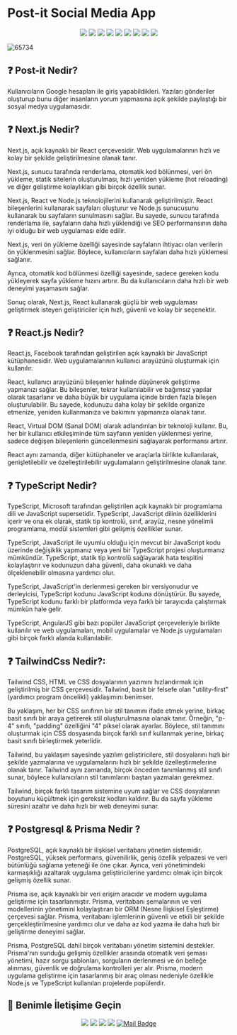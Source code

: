 ﻿# Post-it Social Media App


<div align="center">

![](https://img.shields.io/badge/TypeScript-007ACC?style=for-the-badge&logo=typescript&logoColor=white)
![](https://img.shields.io/badge/React-20232A?style=for-the-badge&logo=react&logoColor=61DAFB)
![](https://img.shields.io/badge/React_Query-FF4154?style=for-the-badge&logo=React_Query&logoColor=white)
![](https://img.shields.io/badge/next.js-000000?style=for-the-badge&logo=nextdotjs&logoColor=white)
![](https://img.shields.io/badge/Tailwind_CSS-38B2AC?style=for-the-badge&logo=tailwind-css&logoColor=white)
![](https://img.shields.io/badge/PostgreSQL-316192?style=for-the-badge&logo=postgresql&logoColor=white)
![](https://img.shields.io/badge/Prisma-3982CE?style=for-the-badge&logo=Prisma&logoColor=white)
![](https://img.shields.io/badge/Vercel-000000?style=for-the-badge&logo=vercel&logoColor=white)
![](https://img.shields.io/badge/Google_Cloud-4285F4?style=for-the-badge&logo=google-cloud&logoColor=white)

</div>

![65734](https://user-images.githubusercontent.com/54971670/221586673-b9f902ee-186f-4fb9-8a00-e03bf7096b1a.jpg)

## :question: Post-it Nedir?
Kullanıcıların Google hesapları ile giriş yapabildikleri. Yazıları gönderiler oluşturup bunu diğer insanların yorum yapmasına açık şekilde paylaştığı bir sosyal medya uygulamasıdır.

## :question: Next.js Nedir?

Next.js, açık kaynaklı bir React çerçevesidir. Web uygulamalarının hızlı ve kolay bir şekilde geliştirilmesine olanak tanır.

Next.js, sunucu tarafında renderlama, otomatik kod bölünmesi, veri ön yükleme, statik sitelerin oluşturulması, hızlı yeniden yükleme (hot reloading) ve diğer geliştirme kolaylıkları gibi birçok özellik sunar.

Next.js, React ve Node.js teknolojilerini kullanarak geliştirilmiştir. React bileşenlerini kullanarak sayfaları oluşturur ve Node.js sunucusunu kullanarak bu sayfaların sunulmasını sağlar. Bu sayede, sunucu tarafında renderlama ile, sayfaların daha hızlı yüklendiği ve SEO performansının daha iyi olduğu bir web uygulaması elde edilir.

Next.js, veri ön yükleme özelliği sayesinde sayfaların ihtiyacı olan verilerin ön yüklenmesini sağlar. Böylece, kullanıcıların sayfaları daha hızlı yüklemesi sağlanır.

Ayrıca, otomatik kod bölünmesi özelliği sayesinde, sadece gereken kodu yükleyerek sayfa yükleme hızını artırır. Bu da kullanıcıların daha hızlı bir web deneyimi yaşamasını sağlar.

Sonuç olarak, Next.js, React kullanarak güçlü bir web uygulaması geliştirmek isteyen geliştiriciler için hızlı, güvenli ve kolay bir seçenektir. 

## :question: React.js Nedir?

React.js, Facebook tarafından geliştirilen açık kaynaklı bir JavaScript kütüphanesidir. Web uygulamalarının kullanıcı arayüzünü oluşturmak için kullanılır.

React, kullanıcı arayüzünü bileşenler halinde düşünerek geliştirme yapmanızı sağlar. Bu bileşenler, tekrar kullanılabilir ve bağımsız yapılar olarak tasarlanır ve daha büyük bir uygulama içinde birden fazla bileşen oluşturulabilir. Bu sayede, kodunuzu daha kolay bir şekilde organize etmenize, yeniden kullanmanıza ve bakımını yapmanıza olanak tanır.

React, Virtual DOM (Sanal DOM) olarak adlandırılan bir teknoloji kullanır. Bu, her bir kullanıcı etkileşiminde tüm sayfanın yeniden yüklenmesi yerine, sadece değişen bileşenlerin güncellenmesini sağlayarak performansı artırır.

React aynı zamanda, diğer kütüphaneler ve araçlarla birlikte kullanılarak, genişletilebilir ve özelleştirilebilir uygulamaların geliştirilmesine olanak tanır.

## :question: TypeScript Nedir?

TypeScript, Microsoft tarafından geliştirilen açık kaynaklı bir programlama dili ve JavaScript supersetidir. TypeScript, JavaScript dilinin özelliklerini içerir ve ona ek olarak, statik tip kontrolü, sınıf, arayüz, nesne yönelimli programlama, modül sistemleri gibi gelişmiş özellikler sunar.

TypeScript, JavaScript ile uyumlu olduğu için mevcut bir JavaScript kodu üzerinde değişiklik yapmanız veya yeni bir TypeScript projesi oluşturmanız mümkündür. TypeScript, statik tip kontrolü sağlayarak hata tespitini kolaylaştırır ve kodunuzun daha güvenli, daha okunaklı ve daha ölçeklenebilir olmasına yardımcı olur.

TypeScript, JavaScript'in derlenmesi gereken bir versiyonudur ve derleyicisi, TypeScript kodunu JavaScript koduna dönüştürür. Bu sayede, TypeScript kodunu farklı bir platformda veya farklı bir tarayıcıda çalıştırmak mümkün hale gelir.

TypeScript, AngularJS gibi bazı popüler JavaScript çerçeveleriyle birlikte kullanılır ve web uygulamaları, mobil uygulamalar ve Node.js uygulamaları gibi birçok farklı alanda kullanılabilir.

## :question: TailwindCss Nedir?:

Tailwind CSS, HTML ve CSS dosyalarının yazımını hızlandırmak için geliştirilmiş bir CSS çerçevesidir. Tailwind, basit bir felsefe olan "utility-first" (yardımcı program öncelikli) yaklaşımını benimser.

Bu yaklaşım, her bir CSS sınıfının bir stil tanımını ifade etmek yerine, birkaç basit sınıfı bir araya getirerek stil oluşturulmasına olanak tanır. Örneğin, "p-4" sınıfı, "padding" özelliğini "4" piksel olarak ayarlar. Böylece, stil tanımını oluşturmak için CSS dosyasında birçok farklı sınıf kullanmak yerine, birkaç basit sınıfı birleştirmek yeterlidir.

Tailwind, bu yaklaşım sayesinde yazılım geliştiricilere, stil dosyalarını hızlı bir şekilde yazmalarına ve uygulamalarını hızlı bir şekilde özelleştirmelerine olanak tanır. Tailwind aynı zamanda, birçok önceden tanımlanmış stil sınıfı sunar, böylece kullanıcıların stil tanımlarını baştan yazmaları gerekmez.

Tailwind, birçok farklı tasarım sistemine uyum sağlar ve CSS dosyalarının boyutunu küçültmek için gereksiz kodları kaldırır. Bu da sayfa yükleme süresini azaltır ve daha hızlı bir web deneyimi sunar.

## :question: Postgresql & Prisma Nedir ?
PostgreSQL, açık kaynaklı bir ilişkisel veritabanı yönetim sistemidir. PostgreSQL, yüksek performans, güvenilirlik, geniş özellik yelpazesi ve veri bütünlüğü sağlama yeteneği ile öne çıkar. Ayrıca, veri yönetimindeki karmaşıklığı azaltarak uygulama geliştiricilerine yardımcı olmak için birçok gelişmiş özellik sunar.

Prisma ise, açık kaynaklı bir veri erişim aracıdır ve modern uygulama geliştirme için tasarlanmıştır. Prisma, veritabanı şemalarının ve veri modellerinin yönetimini kolaylaştıran bir ORM (Nesne İlişkisel Eşleştirme) çerçevesi sağlar. Prisma, veritabanı işlemlerinin güvenli ve etkili bir şekilde gerçekleştirilmesine yardımcı olur ve daha az kod yazma ile daha hızlı bir geliştirme deneyimi sağlar.

Prisma, PostgreSQL dahil birçok veritabanı yönetim sistemini destekler. Prisma'nın sunduğu gelişmiş özellikler arasında otomatik veri şeması yönetimi, hazır sorgu şablonları, sorguların derlenmesi ve ön belleğe alınması, güvenlik ve doğrulama kontrolleri yer alır. Prisma, modern uygulama geliştirme için tasarlanmış bir araç olması nedeniyle özellikle Node.js ve TypeScript kullanılan projelerde popülerdir.


## :bust_in_silhouette: Benimle İletişime Geçin
<div align="center">

[![](https://img.shields.io/badge/linkedin-%230077B5.svg?&style=for-the-badge&logo=linkedin&logoColor=white)](https://www.linkedin.com/in/fatihes/)
[![](https://img.shields.io/badge/Instagram-E4405F?style=for-the-badge&logo=instagram&logoColor=white)](https://www.instagram.com/fatihtech/)
[![](https://img.shields.io/badge/YouTube-FF0000?style=for-the-badge&logo=youtube&logoColor=white)](https://www.youtube.com/channel/UCpMnisdqsNAGzJfQBkBaOKg)
[![](https://img.shields.io/badge/Medium-12100E?style=for-the-badge&logo=medium&logoColor=white)](https://fatihes.medium.com/)
[![Mail Badge](https://img.shields.io/badge/develop.fatihes@gmail.com-c14438?style=for-the-badge&logo=Gmail&logoColor=white&link=mailto:develop.fatihes@gmail.com)](mailto:develop.fatihes@gmail.com)

</div>
